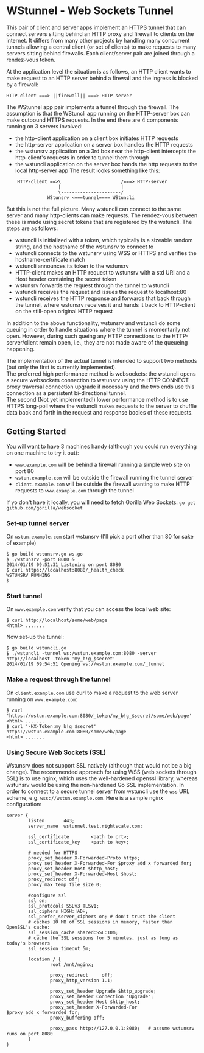 WStunnel - Web Sockets Tunnel
=============================

This pair of client and server apps implement an HTTPS tunnel that can connect servers sitting
behind an HTTP proxy and firewall to clients on the internet. It differs from many other projects
by handling many concurrent tunnels allowing a central client (or set of clients) to make requests
to many servers sitting behind firewalls. Each client/server pair are joined through a rendez-vous token.

At the application level the
situation is as follows, an HTTP client wants to make request to an HTTP server behind a
firewall and the ingress is blocked by a firewall:

    HTTP-client ===> ||firewall|| ===> HTTP-server

The WStunnel app pair implements a tunnel through the firewall. The assumption is that the
WStuncli app running on the HTTP-server box can make outbound HTTPS requests. In the end
there are 4 components running on 3 servers involved:
 - the http-client application on a client box initiates HTTP requests
 - the http-server application on a server box handles the HTTP requests
 - the wstunsrv application on a 3rd box near the http-client intercepts the http-client's
   requests in order to tunnel them through
 - the wstuncli application on the server box hands the http requests to the local
   http-server app
The result looks something like this:

````
    HTTP-client ==>\                      /===> HTTP-server
                   |                      |
                   \----------------------/
               WStunsrv <===tunnel==== WStuncli
````

But this is not the full picture. Many wstuncli can connect to the same server and
many http-clients can make requests. The rendez-vous between these is made using secret
tokens that are registered by the wstuncli. The steps are as follows:
 - wstuncli is initialized with a token, which typically is a sizeable random string,
   and the hostname of the wstunsrv to connect to
 - wstuncli connects to the wstunsrv using WSS or HTTPS and verifies the
   hostname-certificate match
 - wstuncli announces its token to the wstunsrv
 - HTTP-client makes an HTTP request to wstunsrv with a std URI and a Host header
   containing the secret token
 - wstunsrv forwards the request through the tunnel to wstuncli
 - wstuncli receives the request and issues the request to localhost:80
 - wstuncli receives the HTTP reqponse and forwards that back through the tunnel, where
   wstunsrv receives it and hands it back to HTTP-client on the still-open original
   HTTP request

In addition to the above functionality, wstunsrv and wstuncli do some queuing in
order to handle situations where the tunnel is momentarily not open. However, during such
queing any HTTP connections to the HTTP-server/client remain open, i.e., they are not
made aware of the queueing happening.

The implementation of the actual tunnel is intended to support two methods (but only the
first is currently implemented).  
The preferred high performance method is websockets: the wstuncli opens a secure
websockets connection to wstunsrv using the HTTP CONNECT proxy traversal connection
upgrade if necessary and the two ends use this connection as a persistent bi-directional
tunnel.  
The second (Not yet implemented!) lower performance method is to use HTTPS long-poll where the wstuncli
makes requests to the server to shuffle data back and forth in the request and response
bodies of these requests.

Getting Started
---------------

You will want to have 3 machines handy (although you could run everything on one machine to
try it out):
 - `www.example.com` will be behind a firewall running a simple web site on port 80
 - `wstun.example.com` will be outside the firewall running the tunnel server
 - `client.example.com` will be outside the firewall wanting to make HTTP requests to
   `www.example.com` through the tunnel

If yo don't have it locally, you will need to fetch Gorilla Web Sockets: `go get github.com/gorilla/websocket`

### Set-up tunnel server

On `wstun.example.com` start wstunsrv (I'll pick a port other than 80 for sake of example)

    $ go build wstunsrv.go ws.go
    $ ./wstunsrv -port 8080 &
    2014/01/19 09:51:31 Listening on port 8080
    $ curl https://localhost:8080/_health_check
    WSTUNSRV RUNNING
    $ 

### Start tunnel

On `www.example.com` verify that you can access the local web site:

    $ curl http://localhost/some/web/page
    <html> .......

Now set-up the tunnel:

    $ go build wstuncli.go
    $ ./wstuncli -tunnel ws:/wstun.example.com:8080 -server http://localhost -token 'my_b!g_$secret'
    2014/01/19 09:54:51 Opening ws://wstun.example.com/_tunnel

### Make a request through the tunnel

On `client.example.com` use curl to make a request to the web server running on `www.example.com`:

    $ curl 'https://wstun.example.com:8080/_token/my_b!g_$secret/some/web/page'
    <html> .......
    $ curl '-HX-Token:my_b!g_$secret' https://wstun.example.com:8080/some/web/page
    <html> .......

### Using Secure Web Sockets (SSL)

Wstunsrv does not support SSL natively (although that would not be a big change). The recommended
approach for using WSS (web sockets through SSL) is to use nginx, which uses the well-hardened
openssl library, whereas wstunsrv would be using the non-hardened Go SSL implementation.
In order to connect to a secure tunnel server from wstuncli use the `wss` URL scheme, e.g.
`wss://wstun.example.com`.
Here is a sample nginx configuration:

````
server {
        listen       443;
        server_name  wstunnel.test.rightscale.com;

        ssl_certificate        <path to crt>;
        ssl_certificate_key    <path to key>;

        # needed for HTTPS
        proxy_set_header X-Forwarded-Proto https;
        proxy_set_header X-Forwarded-For $proxy_add_x_forwarded_for;
        proxy_set_header Host $http_host;
        proxy_set_header X-Forwarded-Host $host;
        proxy_redirect off;
        proxy_max_temp_file_size 0;

        #configure ssl
        ssl on;
        ssl_protocols SSLv3 TLSv1;
        ssl_ciphers HIGH:!ADH;
        ssl_prefer_server_ciphers on; # don't trust the client
        # caches 10 MB of SSL sessions in memory, faster than OpenSSL's cache:
        ssl_session_cache shared:SSL:10m;
        # cache the SSL sessions for 5 minutes, just as long as today's browsers
        ssl_session_timeout 5m;

        location / {
                root /mnt/nginx;

                proxy_redirect     off;
                proxy_http_version 1.1;

                proxy_set_header Upgrade $http_upgrade;
                proxy_set_header Connection "Upgrade";
                proxy_set_header Host $http_host;
                proxy_set_header X-Forwarded-For    $proxy_add_x_forwarded_for;
                proxy_buffering off;

                proxy_pass http://127.0.0.1:8080;   # assume wstunsrv runs on port 8080
        }
}
````
